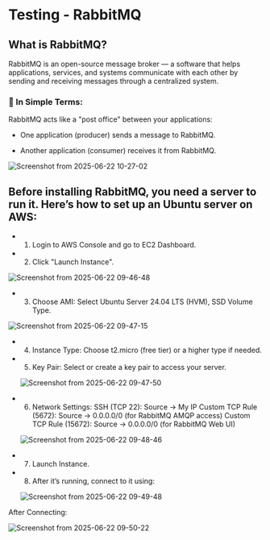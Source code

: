 # Testing - RabbitMQ
## What is RabbitMQ?

RabbitMQ is an open-source message broker — a software that helps applications, services, and systems communicate with each other by sending and receiving messages through a centralized system.

### 🧠 In Simple Terms:
RabbitMQ acts like a "post office" between your applications:

- One application (producer) sends a message to RabbitMQ.

- Another application (consumer) receives it from RabbitMQ.
  
![Screenshot from 2025-06-22 10-27-02](https://github.com/user-attachments/assets/6b63eee9-3131-427b-812e-90e4a0f302db)

## Before installing RabbitMQ, you need a server to run it. Here’s how to set up an Ubuntu server on AWS:

- 1) Login to AWS Console and go to EC2 Dashboard.
     
- 2) Click "Launch Instance".

![Screenshot from 2025-06-22 09-46-48](https://github.com/user-attachments/assets/c8fbf5cd-0b88-4411-ba28-c20de704a8e8)
  
- 3)  Choose AMI: Select Ubuntu Server 24.04 LTS (HVM), SSD Volume Type.

 ![Screenshot from 2025-06-22 09-47-15](https://github.com/user-attachments/assets/b036215d-e456-4e50-b380-49bb7aba08b4)

- 4) Instance Type: Choose t2.micro (free tier) or a higher type if needed.

- 5) Key Pair: Select or create a key pair to access your server.

  ![Screenshot from 2025-06-22 09-47-50](https://github.com/user-attachments/assets/c42e5577-3a9a-40b0-83c8-4a2ff7ad5204)
  
- 6) Network Settings:
  SSH (TCP 22): Source → My IP
  Custom TCP Rule (5672): Source → 0.0.0.0/0 (for RabbitMQ AMQP access)
  Custom TCP Rule (15672): Source → 0.0.0.0/0 (for RabbitMQ Web UI)

  ![Screenshot from 2025-06-22 09-48-46](https://github.com/user-attachments/assets/25369730-0545-43ea-a469-7c06fe1f5803)
  
- 7) Launch Instance.
     
- 8) After it’s running, connect to it using:
     
  ![Screenshot from 2025-06-22 09-49-48](https://github.com/user-attachments/assets/1b7cb64e-5438-4037-86b7-c15d90c60977)

  
 After Connecting:

 ![Screenshot from 2025-06-22 09-50-22](https://github.com/user-attachments/assets/4d87f99d-d6ca-42c4-9969-bfb2e4c3d71d)

 
